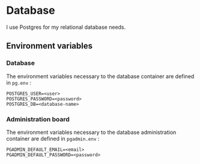 # Database

I use Postgres for my relational database needs.

## Environment variables

### Database

The environment variables necessary to the database container are defined in `pg.env` :

```
POSTGRES_USER=<user>
POSTGRES_PASSWORD=<password>
POSTGRES_DB=<database-name>
```

### Administration board

The environment variables necessary to the database administration container are defined in `pgadmin.env` :

```
PGADMIN_DEFAULT_EMAIL=<email>
PGADMIN_DEFAULT_PASSWORD=<password>
```


